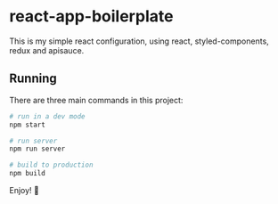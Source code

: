 # react-app-boilerplate

This is my simple react configuration, using react, styled-components, redux and apisauce.

## Running
There are three main commands in this project:
```sh
# run in a dev mode
npm start

# run server
npm run server

# build to production
npm build
```

Enjoy! 👋